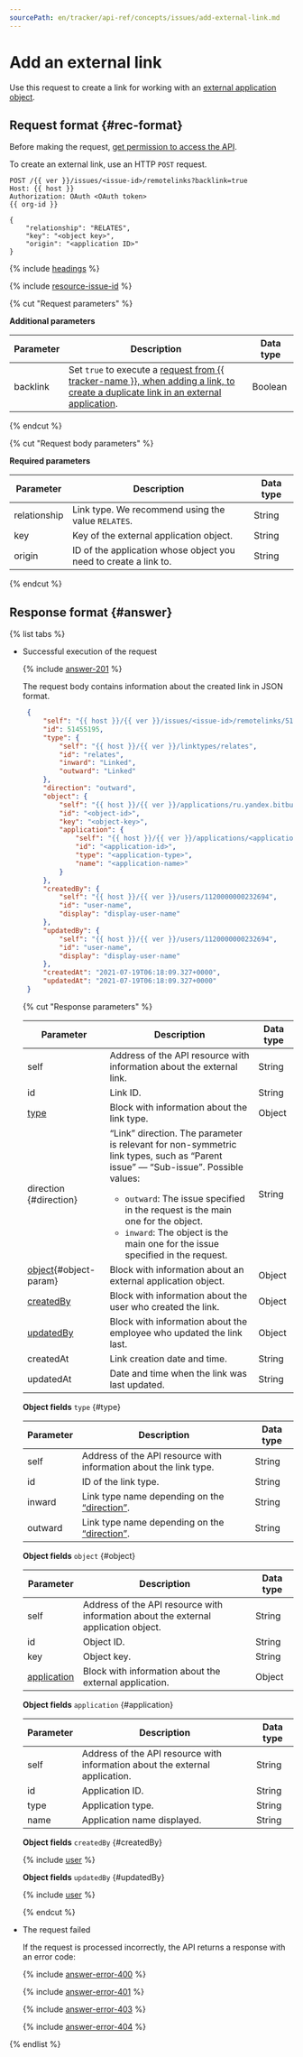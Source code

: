 ```yaml
---
sourcePath: en/tracker/api-ref/concepts/issues/add-external-link.md
---
```

# Add an external link

Use this request to create a link for working with an [external application object](../../external-links.md).

## Request format {#rec-format}

Before making the request, [get permission to access the API](../access.md).

To create an external link, use an HTTP `POST` request.

```
POST /{{ ver }}/issues/<issue-id>/remotelinks?backlink=true
Host: {{ host }}
Authorization: OAuth <OAuth token>
{{ org-id }}

{
    "relationship": "RELATES",
    "key": "<object key>",
    "origin": "<application ID>"
}
```

{% include [headings](../../../_includes/tracker/api/headings.md) %}

{% include [resource-issue-id](../../../_includes/tracker/api/resource-issue-id.md) %}

{% cut "Request parameters" %}

**Additional parameters**

| Parameter | Description | Data type |
| ----- | ----- | ----- |
| backlink | Set `true` to execute a [request from {{ tracker-name }}, when adding a link, to create a duplicate link in an external application](../../ext-app-setup.md#create). | Boolean |

{% endcut %}

{% cut "Request body parameters" %}

**Required parameters**

| Parameter | Description | Data type |
| ----- | ----- | ----- |
| relationship | Link type. We recommend using the value `RELATES`. | String |
| key | Key of the external application object. | String |
| origin | ID of the application whose object you need to create a link to. | String |

{% endcut %}

## Response format {#answer}

{% list tabs %}

- Successful execution of the request

  {% include [answer-201](../../../_includes/tracker/api/answer-201.md) %}

  The request body contains information about the created link in JSON format.

   ```json
    {
        "self": "{{ host }}/{{ ver }}/issues/<issue-id>/remotelinks/51455195", 
        "id": 51455195,
        "type": {
            "self": "{{ host }}/{{ ver }}/linktypes/relates",
            "id": "relates",
            "inward": "Linked",
            "outward": "Linked"
        },
        "direction": "outward",
        "object": {
            "self": "{{ host }}/{{ ver }}/applications/ru.yandex.bitbucket/objects/<object-id>",
            "id": "<object-id>",
            "key": "<object-key>",
            "application": {
                "self": "{{ host }}/{{ ver }}/applications/<application-id>",
                "id": "<application-id>",
                "type": "<application-type>",
                "name": "<application-name>"
            }
        },
        "createdBy": {
            "self": "{{ host }}/{{ ver }}/users/1120000000232694",
            "id": "user-name",
            "display": "display-user-name"
        },
        "updatedBy": {
            "self": "{{ host }}/{{ ver }}/users/1120000000232694",
            "id": "user-name",
            "display": "display-user-name"
        },
        "createdAt": "2021-07-19T06:18:09.327+0000",
        "updatedAt": "2021-07-19T06:18:09.327+0000"
    }
   ```

    {% cut "Response parameters" %}

    | Parameter | Description | Data type |
    | ----- | ----- | ----- |
    | self | Address of the API resource with information about the external link. | String |
    | id | Link ID. | String |
    | [type](#type) | Block with information about the link type. | Object |
    | direction {#direction} | <q>Link</q> direction. The parameter is relevant for non-symmetric link types, such as <q>Parent issue</q> — <q>Sub-issue</q>. Possible values:<ul><li>`outward`: The issue specified in the request is the main one for the object.</li><li>`inward`: The object is the main one for the issue specified in the request.</li></ul> | String |
    | [object](#object){#object-param} | Block with information about an external application object. | Object |
    | [createdBy](#createdBy) | Block with information about the user who created the link. | Object |
    | [updatedBy](#updatedBy) | Block with information about the employee who updated the link last. | Object |
    | createdAt | Link creation date and time. | String |
    | updatedAt | Date and time when the link was last updated. | String |

    **Object fields** `type` {#type}

    | Parameter | Description | Data type |
    | ----- | ----- | ----- |
    | self | Address of the API resource with information about the link type. | String |
    | id | ID of the link type. | String |
    | inward | Link type name depending on the [<q>direction</q>](#direction). | String |
    | outward | Link type name depending on the [<q>direction</q>](#direction). | String |

    **Object fields** `object` {#object}

    | Parameter | Description | Data type |
    | ----- | ----- | ----- |
    | self | Address of the API resource with information about the external application object. | String |
    | id | Object ID. | String |
    | key | Object key. | String |
    | [application](#application) | Block with information about the external application. | Object |

    **Object fields** `application` {#application}

    | Parameter | Description | Data type |
    | ----- | ----- | ----- |
    | self | Address of the API resource with information about the external application. | String |
    | id | Application ID. | String |
    | type | Application type. | String |
    | name | Application name displayed. | String |

    **Object fields** `createdBy` {#createdBy}

    {% include [user](../../../_includes/tracker/api/user.md) %}

    **Object fields** `updatedBy` {#updatedBy}

    {% include [user](../../../_includes/tracker/api/user.md) %}

    {% endcut %}

- The request failed

  If the request is processed incorrectly, the API returns a response with an error code:

    {% include [answer-error-400](../../../_includes/tracker/api/answer-error-400.md) %}

    {% include [answer-error-401](../../../_includes/tracker/api/answer-error-401.md) %}

    {% include [answer-error-403](../../../_includes/tracker/api/answer-error-403.md) %}

    {% include [answer-error-404](../../../_includes/tracker/api/answer-error-404.md) %}

{% endlist %}

